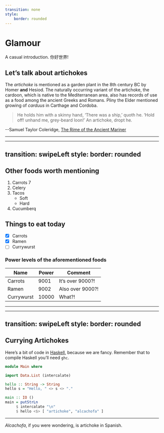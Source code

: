 ```yaml
---
transition: none
style:
    border: rounded
---
```


Glamour
=======

A casual introduction. 你好世界!

## Let’s talk about artichokes

The _artichoke_ is mentioned as a garden plant in the 8th century BC by Homer
**and** Hesiod. The naturally occurring variant of the artichoke, the cardoon,
which is native to the Mediterranean area, also has records of use as a food
among the ancient Greeks and Romans. Pliny the Elder mentioned growing of
_carduus_ in Carthage and Cordoba.

> He holds him with a skinny hand,
> ‘There was a ship,’ quoth he.
> ‘Hold off! unhand me, grey-beard loon!’
> An artichoke, dropt he.

--Samuel Taylor Coleridge, [The Rime of the Ancient Mariner][rime]

[rime]: https://poetryfoundation.org/poems/43997/

----

---
transition: swipeLeft
style:
    border: rounded
---

## Other foods worth mentioning

1. Carrots 7
1. Celery
1. Tacos
    * Soft
    * Hard
1. Cucumberq

## Things to eat today

* [x] Carrots
* [x] Ramen
* [ ] Currywurst

### Power levels of the aforementioned foods

| Name       | Power | Comment          |
| ---        | ---   | ---              |
| Carrots    | 9001  | It’s over 9000?! |
| Ramen      | 9002  | Also over 9000?! |
| Currywurst | 10000 | What?!           |

----

---
transition: swipeLeft
style:
    border: rounded
---

## Currying Artichokes

Here’s a bit of code in [Haskell](https://haskell.org), because we are fancy.
Remember that to compile Haskell you’ll need `ghc`.

```haskell
module Main where

import Data.List (intercalate)

hello :: String -> String
hello s = "Hello, " <> s <> "."

main :: IO ()
main = putStrLn
     $ intercalate "\n"
     $ hello <$> [ "artichoke", "alcachofa" ]
```

***

_Alcachofa_, if you were wondering, is artichoke in Spanish.
